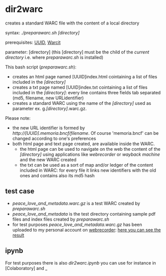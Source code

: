 # dir2warc
creates a standard WARC file with the content of a local directory

syntax: _./preparawarc.sh [directory]_

prerequisites: [UUID](https://en.wikipedia.org/wiki/Universally_unique_identifier), [Warcit](https://github.com/webrecorder/warcit)

parameter: [directory] (this [directory] must be the child of the _current directory_ i.e. where _preparawarc.sh_ is installed)

This bash script (_preparawarc.sh_):
* creates an html page named [UUID]index.html cointaining a list of files included in the _[directory]_
* creates a txt page named [UUID]index.txt cointaining a list of files included in the _[directory]_: every line contains three fields tab separated (md5, filename,  new URLidentifier)
* creates a standard WARC using the name of the _[directory]_ used as parameter ex. g._[directory]_.warc.gz.
  
Please note:
* the new URL identifier is formed by _http://[UUID].memoria.bncf/filename_. Of course 'memoria.bncf' can be changed according to one's preferences
* both html page and text page created, are available inside the WARC. 
  * the html page can be used to navigate on the web  the content of the _[directory]_ using applications like _webrecorder_ or _wayback machine_ and the new WARC created
  * the txt can be used as a sort of map and/or ledger of the content included in WARC: for every file it links new identifiers with the old ones and contains also its md5 hash
  
## test case
  
* _peace_love_and_metadata.warc.gz_ is a test WARC created by _preparawarc.sh_
* _peace_love_and_metadata_ is the  test directory containing sample pdf files and index files created by _preparawarc.sh_
* for test purposes _peace_love_and_metadata.warc.gz_ has been uploaded to my personal account on [webrecorder](https://webrecorder.io):  [here you can see the result](https://webrecorder.io/bibliorec/peace-love-and-metadata/)

## ipynb

For test purposes there is also _dir2warc.ipynb_ you can use for instance in [Colaboratory] and _



  


